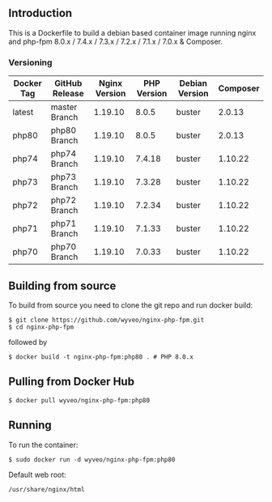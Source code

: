 

## Introduction
This is a Dockerfile to build a debian based container image running nginx and php-fpm 8.0.x / 7.4.x / 7.3.x / 7.2.x / 7.1.x / 7.0.x & Composer.

### Versioning
| Docker Tag | GitHub Release | Nginx Version | PHP Version | Debian Version | Composer
|-----|-------|-----|--------|--------|------|
| latest | master Branch |1.19.10 | 8.0.5 | buster | 2.0.13 |
| php80 | php80 Branch |1.19.10 | 8.0.5 | buster | 2.0.13 |
| php74 | php74 Branch |1.19.10 | 7.4.18 | buster | 1.10.22 |
| php73 | php73 Branch |1.19.10 | 7.3.28 | buster | 1.10.22 |
| php72 | php72 Branch |1.19.10 | 7.2.34 | buster | 1.10.22 |
| php71 | php71 Branch |1.19.10 | 7.1.33 | buster | 1.10.22 |
| php70 | php70 Branch |1.19.10 | 7.0.33 | buster | 1.10.22 |

## Building from source
To build from source you need to clone the git repo and run docker build:
```
$ git clone https://github.com/wyveo/nginx-php-fpm.git
$ cd nginx-php-fpm
```

followed by
```
$ docker build -t nginx-php-fpm:php80 . # PHP 8.0.x
```


## Pulling from Docker Hub
```
$ docker pull wyveo/nginx-php-fpm:php80
```

## Running
To run the container:
```
$ sudo docker run -d wyveo/nginx-php-fpm:php80
```

Default web root:
```
/usr/share/nginx/html
```

